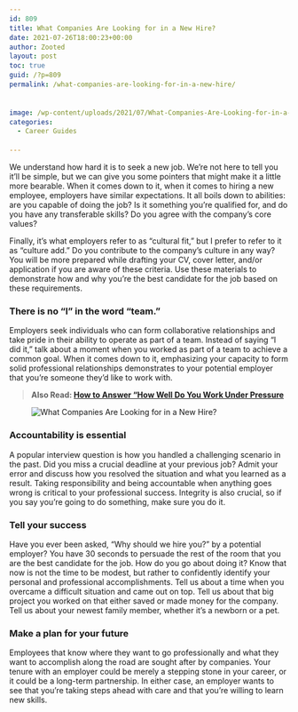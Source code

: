 ```yaml
---
id: 809
title: What Companies Are Looking for in a New Hire?
date: 2021-07-26T18:00:23+00:00
author: Zooted
layout: post
toc: true
guid: /?p=809
permalink: /what-companies-are-looking-for-in-a-new-hire/


image: /wp-content/uploads/2021/07/What-Companies-Are-Looking-for-in-a-New-Hire.jpg
categories:
  - Career Guides
 
---
```

We understand how hard it is to seek a new job. We&#8217;re not here to tell you it&#8217;ll be simple, but we can give you some pointers that might make it a little more bearable. When it comes down to it, when it comes to hiring a new employee, employers have similar expectations. It all boils down to abilities: are you capable of doing the job? Is it something you&#8217;re qualified for, and do you have any transferable skills? Do you agree with the company&#8217;s core values?

Finally, it&#8217;s what employers refer to as &#8220;cultural fit,&#8221; but I prefer to refer to it as &#8220;culture add.&#8221; Do you contribute to the company&#8217;s culture in any way? You will be more prepared while drafting your CV, cover letter, and/or application if you are aware of these criteria. Use these materials to demonstrate how and why you&#8217;re the best candidate for the job based on these requirements.

### **There is no &#8220;I&#8221; in the word &#8220;team.&#8221;**

Employers seek individuals who can form collaborative relationships and take pride in their ability to operate as part of a team. Instead of saying &#8220;I did it,&#8221; talk about a moment when you worked as part of a team to achieve a common goal. When it comes down to it, emphasizing your capacity to form solid professional relationships demonstrates to your potential employer that you&#8217;re someone they&#8217;d like to work with.

 

<blockquote class="wp-block-quote">
  <p>
    <strong>Also Read: <a href="/how-to-answer-how-well-do-you-work-under-pressure-during-interview/">How to Answer &#8220;How Well Do You Work Under Pressure</a></strong>
  </p>
</blockquote>
 
<div class="wp-block-image">
  <figure class="aligncenter size-large"><img loading="lazy" width="1024" height="576" src="/wp-content/uploads/2021/07/Looking-for-in-a-New-Hire-1024x576.jpg" alt="What Companies Are Looking for in a New Hire?" class="wp-image-810" srcset="/wp-content/uploads/2021/07/Looking-for-in-a-New-Hire-1024x576.jpg 1024w, /wp-content/uploads/2021/07/Looking-for-in-a-New-Hire-300x169.jpg 300w, /wp-content/uploads/2021/07/Looking-for-in-a-New-Hire-768x432.jpg 768w, /wp-content/uploads/2021/07/Looking-for-in-a-New-Hire-1536x864.jpg 1536w, /wp-content/uploads/2021/07/Looking-for-in-a-New-Hire.jpg 1920w" sizes="(max-width: 1024px) 100vw, 1024px" /></figure>
</div>

### **Accountability is essential**

A popular interview question is how you handled a challenging scenario in the past. Did you miss a crucial deadline at your previous job? Admit your error and discuss how you resolved the situation and what you learned as a result. Taking responsibility and being accountable when anything goes wrong is critical to your professional success. Integrity is also crucial, so if you say you&#8217;re going to do something, make sure you do it.

### **Tell your success**

Have you ever been asked, &#8220;Why should we hire you?&#8221; by a potential employer? You have 30 seconds to persuade the rest of the room that you are the best candidate for the job. How do you go about doing it? Know that now is not the time to be modest, but rather to confidently identify your personal and professional accomplishments. Tell us about a time when you overcame a difficult situation and came out on top. Tell us about that big project you worked on that either saved or made money for the company. Tell us about your newest family member, whether it&#8217;s a newborn or a pet.

### **Make a plan for your future**

Employees that know where they want to go professionally and what they want to accomplish along the road are sought after by companies. Your tenure with an employer could be merely a stepping stone in your career, or it could be a long-term partnership. In either case, an employer wants to see that you&#8217;re taking steps ahead with care and that you&#8217;re willing to learn new skills.

 
